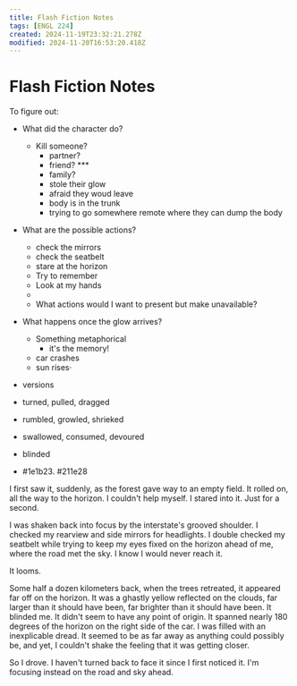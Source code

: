 ```yaml
---
title: Flash Fiction Notes
tags: [ENGL 224]
created: 2024-11-19T23:32:21.278Z
modified: 2024-11-20T16:53:20.418Z
---
```


# Flash Fiction Notes

To figure out:
- What did the character do?
	- Kill someone?
    	- partner?
        - friend? ***
        - family?
        - stole their glow
        - afraid they woud leave
        - body is in the trunk
        - trying to go somewhere remote where they can dump the body
- What are the possible actions?
	- check the mirrors
	- check the seatbelt
	- stare at the horizon
	- Try to remember
	- Look at my hands
	- 
	- What actions would I want to present but make unavailable?
- What happens once the glow arrives?
	- Something metaphorical
    	- it's the memory!
    - car crashes
    - sun rises·

- versions
- turned, pulled, dragged
- rumbled, growled, shrieked
- swallowed, consumed, devoured
- blinded
- #1e1b23. #211e28


I first saw it, suddenly, as the forest gave way to an empty field. It rolled on, all the way to the horizon. I couldn't help myself. 
I stared into it.
Just for a second.

I was shaken back into focus by the interstate's grooved shoulder. I checked my rearview and side mirrors for headlights. I double checked my seatbelt while trying to keep my eyes fixed on the horizon ahead of me, where the road met the sky. I know I would never reach it.

It looms.

Some half a dozen kilometers back, when the trees retreated, it appeared far off on the horizon. It was a ghastly yellow reflected on the clouds, far larger than it should have been, far brighter than it should have been. It blinded me. It didn't seem to have any point of origin. It spanned nearly 180 degrees of the horizon on the right side of the car. I was filled with an inexplicable dread. It seemed to be as far away as anything could possibly be, and yet, I couldn't shake the feeling that it was getting closer.

So I drove. I haven't turned back to face it since I first noticed it. I'm focusing instead on the road and sky ahead.
